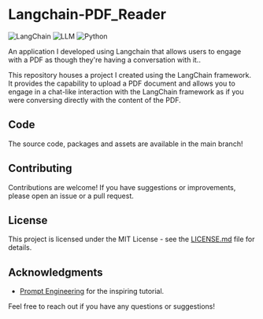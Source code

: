 # Langchain-PDF_Reader

![LangChain](https://img.shields.io/badge/Langchain-Framework-orange.svg)
![LLM](https://img.shields.io/badge/API-LLM-green.svg)
![Python](https://img.shields.io/badge/Python-3.x-blue.svg)

An application I developed using Langchain that allows users to engage with a PDF as though they're having a conversation with it..

This repository houses a project I created using the LangChain framework. It provides the capability to upload a PDF document and allows you to engage in a chat-like interaction with the LangChain framework as if you were conversing directly with the content of the PDF.

## Code
The source code, packages and assets are available in the main branch!

## Contributing

Contributions are welcome! If you have suggestions or improvements, please open an issue or a pull request.

## License

This project is licensed under the MIT License - see the [LICENSE.md](LICENSE.md) file for details.

## Acknowledgments

- [Prompt Engineering](https://www.youtube.com/@engineerprompt) for the inspiring tutorial.

Feel free to reach out if you have any questions or suggestions!
